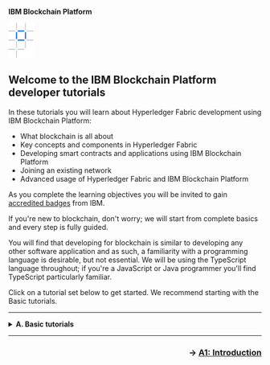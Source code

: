 **IBM Blockchain Platform**

<img src="./images/ibp.png" alt="IBM Blockchain Platform"></img>
## **Welcome to the IBM Blockchain Platform developer tutorials**

   <!-- > <br>
   > <b>Internal note for writers:</b> Check out the <a href="./styleguide.md">style guide</a> for new tutorials.
   > <br>&nbsp; -->

In these tutorials you will learn about Hyperledger Fabric development using IBM Blockchain Platform:
* What blockchain is all about
* Key concepts and components in Hyperledger Fabric
* Developing smart contracts and applications using IBM Blockchain Platform
* Joining an existing network
* Advanced usage of Hyperledger Fabric and IBM Blockchain Platform

As you complete the learning objectives you will be invited to gain <a href="https://www.youracclaim.com/">accredited badges</a> from IBM.

If you're new to blockchain, don't worry; we will start from complete basics and every step is fully guided.

You will find that developing for blockchain is similar to developing any other software application and as such, a familiarity with a programming language is desirable, but not essential. We will be using the TypeScript language throughout; if you're a JavaScript or Java programmer you'll find TypeScript particularly familiar.

Click on a tutorial set below to get started. We recommend starting with the Basic tutorials.


---
<details>
<summary><b>A. Basic tutorials</b></summary>

<p>These tutorials explain key blockchain technical concepts and take you through how to develop a blockchain smart contract and application within the VS Code workspace. Completing these tutorials will give you the knowledge you need to pass the <img src='./images/badge_bronze.png'></img><a href="https://cognitiveclass.ai/badges/blockchain-essentials">IBM Blockchain Essentials</a> and <img src='./images/badge_silver.png'></img><a href="https://cognitiveclass.ai/courses/ibm-blockchain-foundation-dev">IBM Blockchain Foundation Developer</a> courses.</p>

` A1`: <a href="./a1.md"><b>Introduction</b></a>&nbsp;<img src='./images/badge_bronze.png'></img><br>
` A2`: <a href="./a2.md">Creating a smart contract</a><br>
` A3`: <a href="./a3.md">Deploying a smart contract</a><br>
` A4`: <a href="./a4.md">Invoking a smart contract from VS Code</a><br>
` A5`: <a href="./a5.md">Invoking a smart contract from an external application</a><br>
` A6`: <a href="./a6.md">Upgrading a smart contract</a><br>
` A7`: <a href="./a7.md">Debugging a smart contract</a><br>
` A8`: <a href="./a8.md">Testing a smart contract</a><br>
` A9`: <a href="./a9.md">Publishing an event</a><br>
`A10`: <a href="./a10.md">Claim your badge!</a>&nbsp;<img src='./images/badge_silver.png'></img><br>

</details>

---

<!-- <details>
<summary><b>B. Joining a Hyperledger Fabric network</b></summary>

<p>The <i>joining a network</i> tutorials introduce you to the administration tools that underpin IBM Blockchain Platform. You will connect to an existing Hyperledger Fabric network running on IBM Blockchain Platform, and take a tour of the web console used for network management. You will then connect a VS Code application into the network and use it to submit transactions and see the results. You will need a <a href="https://www.linkedin.com/">LinkedIn</a> account in order to complete this section.</p>

` B1`: <a href="./b1.md">Understanding the scenario</a><br>
` B2`: <a href="./b2.md">Logging on to the web console</a><br>
` B3`: <a href="./b3.md">Understanding the web console</a><br>
` B4`: <a href="./b4.md">Registering a new user with the network</a><br>
` B5`: <a href="./b5.md">Connecting VS Code to the network</a><br>
` B6`: <a href="./b6.md">Using VS Code with the network</a><br>
` B7`: <a href="./b7.md">Using other applications with the network</a><br>

</details>

---

<details>
<summary><b>C. Growing a Hyperledger Fabric network</b></summary>

<p>The <i>growing a network</i> tutorials allow you to create and manage your own peers that can participate in a Hyperledger Fabric network. You will create a peer on IBM Blockchain Platform, configure it and then use VS Code to transact with it. You will need a <a href="https://www.linkedin.com/">LinkedIn</a> account in order to complete this section.</p>

` C1`: <a href="./c1.md">Understanding the scenario</a><br>
` C2`: <a href="./c2.md">Logging on to the web console</a><br>
` C3`: <a href="./c3.md">Creating a peer</a><br>
` C4`: <a href="./c4.md">Configuring a peer</a><br>
` C5`: <a href="./c5.md">Connecting VS Code to the peer</a><br>
` C6`: <a href="./c6.md">Using VS Code with the peer</a><br>
` C7`: <a href="./c7.md">Tidying resources on the cloud</a><br>

</details>

---

<details>
<summary><b>D. Advanced concepts</b></summary>

<p>The <i>advanced</i> tutorials introduce you to additional Hyperledger Fabric concepts. These run directly in the VS Code workspace, and include using blockchain to share data with multiple-organizations and the different ways to achieve privacy and confidentiality. Completion of these tutorials will give you the knowledge you need to pass the <img src='./images/badge_gold.png'></img><a href="https://cognitiveclass.ai/courses/ibm-blockchain-advanced-dev">IBM Blockchain Advanced Developer</a> course.</p></p>

` D1`: <a href="./d1.md">Building a multi-organizational network</a><br>
` D2`: <a href="./d2.md">Allowing multiple organizations to read and write data</a><br>
` D3`: <a href="./d3.md">Giving organizations read-only access to your data</a><br>
` D4`: <a href="./d4.md">Keeping your data private</a><br>
` D5`: <a href="./d5.md">Configuring access to your data based on role</a><br>
` D6`: <a href="./d6.md">Customizing endorsement based on data</a><br>
` D7`: <a href="./d7.md">Using channels to partition data</a><br>
` D8`: <a href="./d8.md"><b>Claim your badge!</b></a>&nbsp;<img src='./images/badge_gold.png'></img><br>

</details>

--- -->

<h3 align='right'> → <a href='./a1.md'><b>A1: Introduction</b></h3></a>
